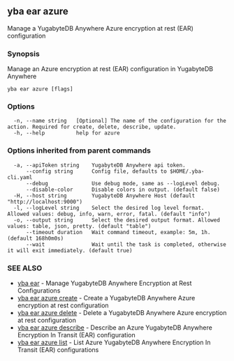 ## yba ear azure

Manage a YugabyteDB Anywhere Azure encryption at rest (EAR) configuration

### Synopsis

Manage an Azure encryption at rest (EAR) configuration in YugabyteDB Anywhere

```
yba ear azure [flags]
```

### Options

```
  -n, --name string   [Optional] The name of the configuration for the action. Required for create, delete, describe, update.
  -h, --help          help for azure
```

### Options inherited from parent commands

```
  -a, --apiToken string    YugabyteDB Anywhere api token.
      --config string      Config file, defaults to $HOME/.yba-cli.yaml
      --debug              Use debug mode, same as --logLevel debug.
      --disable-color      Disable colors in output. (default false)
  -H, --host string        YugabyteDB Anywhere Host (default "http://localhost:9000")
  -l, --logLevel string    Select the desired log level format. Allowed values: debug, info, warn, error, fatal. (default "info")
  -o, --output string      Select the desired output format. Allowed values: table, json, pretty. (default "table")
      --timeout duration   Wait command timeout, example: 5m, 1h. (default 168h0m0s)
      --wait               Wait until the task is completed, otherwise it will exit immediately. (default true)
```

### SEE ALSO

* [yba ear](yba_ear.md)	 - Manage YugabyteDB Anywhere Encryption at Rest Configurations
* [yba ear azure create](yba_ear_azure_create.md)	 - Create a YugabyteDB Anywhere Azure encryption at rest configuration
* [yba ear azure delete](yba_ear_azure_delete.md)	 - Delete a YugabyteDB Anywhere Azure encryption at rest configuration
* [yba ear azure describe](yba_ear_azure_describe.md)	 - Describe an Azure YugabyteDB Anywhere Encryption In Transit (EAR) configuration
* [yba ear azure list](yba_ear_azure_list.md)	 - List Azure YugabyteDB Anywhere Encryption In Transit (EAR) configurations

